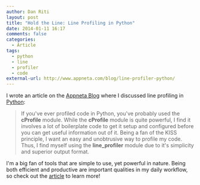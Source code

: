 ```yaml
---
author: Dan Riti
layout: post
title: "Hold the Line: Line Profiling in Python"
date: 2014-01-11 16:17
comments: false
categories:
  - Article
tags:
  - python
  - line
  - profiler
  - code
external-url: http://www.appneta.com/blog/line-profiler-python/
---
```


I wrote an article on the [Appneta Blog][1] where I discussed line profiling
in [Python][2]:

> If you've ever profiled code in Python, you've probably used the
**cProfile** module. While the **cProfile** module is quite powerful, I find it
involves a lot of boilerplate code to get it setup and configured before
you can get useful information out of it. Being a fan of the KISS
principle, I want an easy and unobtrusive way to profile my code. Thus, I find
myself using the **line_profiler** module due to it's simplicity and superior
output format.

I'm a big fan of tools that are simple to use, yet powerful in nature. Being
both efficient and productive are important qualities in my daily workflow, so
check out the [article][1] to learn more!

[1]: http://www.appneta.com/blog/line-profiler-python/
[2]: http://www.python.org/
